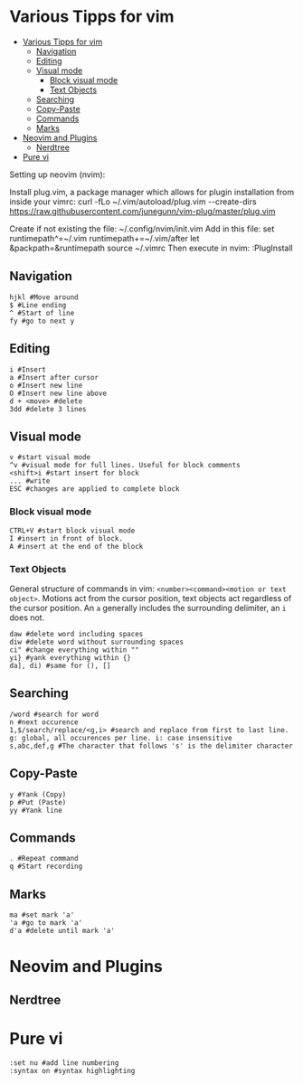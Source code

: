 # Various Tipps for vim

<!-- @import "[TOC]" {cmd="toc" depthFrom=1 depthTo=6 orderedList=false} -->

<!-- code_chunk_output -->

- [Various Tipps for vim](#various-tipps-for-vim)
  - [Navigation](#navigation)
  - [Editing](#editing)
  - [Visual mode](#visual-mode)
    - [Block visual mode](#block-visual-mode)
    - [Text Objects](#text-objects)
  - [Searching](#searching)
  - [Copy-Paste](#copy-paste)
  - [Commands](#commands)
  - [Marks](#marks)
- [Neovim and Plugins](#neovim-and-plugins)
  - [Nerdtree](#nerdtree)
- [Pure vi](#pure-vi)

<!-- /code_chunk_output -->


Setting up neovim (nvim):

Install plug.vim, a package manager which allows for plugin installation from inside your vimrc:
curl -fLo ~/.vim/autoload/plug.vim --create-dirs \
    https://raw.githubusercontent.com/junegunn/vim-plug/master/plug.vim

Create if not existing the file:
~/.config/nvim/init.vim
Add in this file:
set runtimepath^=~/.vim runtimepath+=~/.vim/after
let &packpath=&runtimepath
source ~/.vimrc
Then execute in nvim:
:PlugInstall

## Navigation
```
hjkl #Move around
$ #Line ending
^ #Start of line
fy #go to next y
```
## Editing
```
i #Insert
a #Insert after cursor
o #Insert new line
O #Insert new line above
d + <move> #delete
3dd #delete 3 lines
```

## Visual mode
```
v #start visual mode
^v #visual mode for full lines. Useful for block comments
<shift>i #start insert for block
... #write
ESC #changes are applied to complete block
```

### Block visual mode
```
CTRL+V #start block visual mode
I #insert in front of block.
A #insert at the end of the block
```

### Text Objects
General structure of commands in vim: `<number><command><motion or text object>`. Motions act from the cursor position, text objects act regardless of the cursor position. An `a` generally includes the surrounding delimiter, an `i` does not.
```
daw #delete word including spaces
diw #delete word without surrounding spaces
ci" #change everything within ""
yi} #yank everything within {}
da], di) #same for (), []
```


## Searching
```
/word #search for word
n #next occurence
1,$/search/replace/<g,i> #search and replace from first to last line. g: global, all occurences per line. i: case insensitive
s,abc,def,g #The character that follows 's' is the delimiter character
```

## Copy-Paste
```
y #Yank (Copy)
p #Put (Paste)
yy #Yank line
```

## Commands
```
. #Repeat command
q #Start recording
```

## Marks
```
ma #set mark 'a'
'a #go to mark 'a'
d'a #delete until mark 'a'
```

# Neovim and Plugins
## Nerdtree

# Pure vi
```
:set nu #add line numbering
:syntax on #syntax highlighting
```

